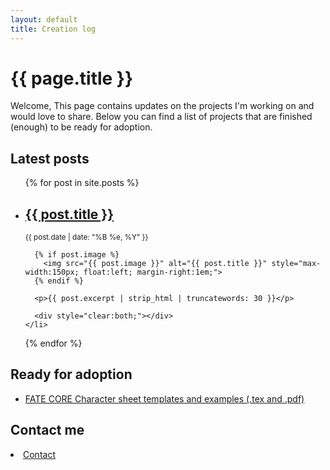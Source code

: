 ```yaml
---
layout: default
title: Creation log
---
```


# {{ page.title }}

Welcome,
This page contains updates on the projects I'm working on and would love to share. 
Below you can find a list of projects that are finished (enough) to be ready for adoption. 


## Latest posts

<ul>
  {% for post in site.posts %}
    <li style="margin-bottom: 1.5em;">
      <h2><a href="{{ post.url }}">{{ post.title }}</a></h2>
      <small>{{ post.date | date: "%B %e, %Y" }}</small><br>

      {% if post.image %}
        <img src="{{ post.image }}" alt="{{ post.title }}" style="max-width:150px; float:left; margin-right:1em;">
      {% endif %}

      <p>{{ post.excerpt | strip_html | truncatewords: 30 }}</p>

      <div style="clear:both;"></div>
    </li>
  {% endfor %}
</ul>

## Ready for adoption

- [FATE CORE Character sheet templates and examples (.tex and .pdf)](/FATE-CORE-charsheets)

## Contact me

<li><a href="contact.md">Contact</a></li>

